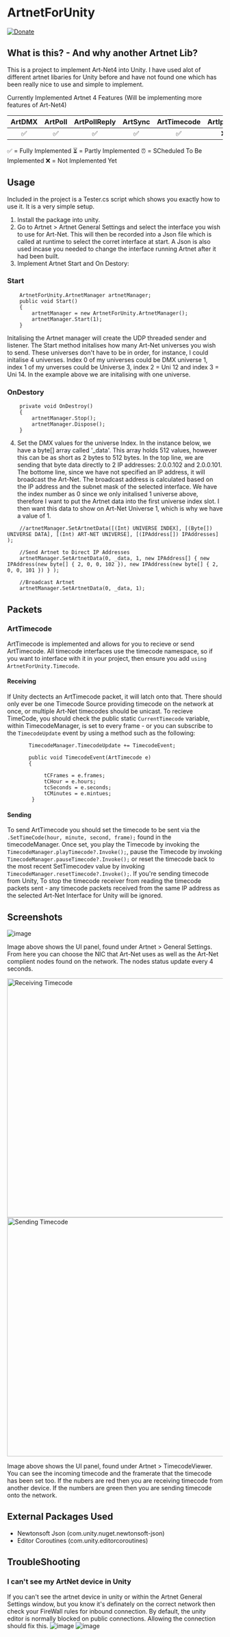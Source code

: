 # ArtnetForUnity

[![Donate](https://img.shields.io/badge/Donate-PayPal-green.svg)](https://paypal.me/joelrlb)

## What is this? - And why another Artnet Lib?
This is a project to implement Art-Net4 into Unity. I have used alot of different artnet libaries for Unity before and have not found one which has been really nice to use and simple to implement.


Currently Implemented Artnet 4 Features (Will be implementing more features of Art-Net4)

| ArtDMX | ArtPoll    | ArtPollReply   |  ArtSync   |  ArtTimecode     |  ArtIpProg   |   ArtInput   |  ArtRDM   |  ArtVlc  | ArtCommand | ArtTrigger |
| :---:   | :---: | :---: | :---: |:---: |:---: |:---: |:---: |:---: |:---: |:---: |
| ✅ | ✅   | ✅  |  ✅  |  ✅  |  ❌  | ❌ | ⏰ | ❌ | ❌ | ❌  |


✅ = Fully Implemented 
⏳ = Partly Implemented 
⏰ = SCheduled To Be Implemented 
❌ = Not Implemented Yet

## Usage 
Included in the project is a Tester.cs script which shows you exactly how to use it. It is a very simple setup. 
1) Install the package into unity.
2) Go to Artnet > Artnet General Settings and select the interface you wish to use for Art-Net. This will then be recorded into a Json file which is called at runtime to select the corret interface at start. A Json is also used incase you needed to change the interface running Artnet after it had been built.
3) Implement Artnet Start and On Destory:
### Start
````
    ArtnetForUnity.ArtnetManager artnetManager;
    public void Start()
    {
        artnetManager = new ArtnetForUnity.ArtnetManager();
        artnetManager.Start(1);
    }
````
Initalising the Artnet manager will create the UDP threaded sender and listener. 
The Start method initalises how many Art-Net universes you wish to send. These universes don't have to be in order, for instance, I could initalise 4 universes. Index 0 of my universes could be DMX universe 1, index 1 of my unverses could be Universe 3, index 2 = Uni 12 and index 3 = Uni 14.
In the example above we are initalising with one universe.

### OnDestory
````
    private void OnDestroy()
    {
        artnetManager.Stop();
        artnetManager.Dispose();
    }
````
4)  Set the DMX values for the universe Index.
In the instance below, we have a byte[] array called '_data'. This array holds 512 values, however this can be as short as 2 bytes to 512 bytes.
In the top line, we are sending that byte data directly to 2 IP addresses: 2.0.0.102 and 2.0.0.101.
The bottome line, since we have not specified an IP address, it will broadcast the Art-Net. The broadcast address is calculated based on the IP address and the subnet mask of the selected interface.
We have the index number as 0 since we only initalised 1 universe above, therefore I want to put the Artnet data into the first universe index slot. I then want this data to show on Art-Net Universe 1, which is why we have a value of 1.
```
    //artnetManager.SetArtnetData([(Int) UNIVERSE INDEX], [(Byte[]) UNIVERSE DATA], [(Int) ART-NET UNIVERSE], [(IPAddress[]) IPAddresses] );

    //Send Artnet to Direct IP Addresses 
    artnetManager.SetArtnetData(0, _data, 1, new IPAddress[] { new IPAddress(new byte[] { 2, 0, 0, 102 }), new IPAddress(new byte[] { 2, 0, 0, 101 }) } );

    //Broadcast Artnet 
    artnetManager.SetArtnetData(0, _data, 1);
```

## Packets
### ArtTimecode
ArtTimecode is implemented and allows for you to recieve or send ArtTimecode. 
All timecode interfaces use the timecode namespace, so if you want to interface with it in your project, then ensure you add ``` using ArtnetForUnity.Timecode ```.
#### Receiving 
If Unity dectects an ArtTimecode packet, it will latch onto that. There should only ever be one Timecode Source providing timecode on the network at once, or multiple Art-Net timecodes should be unicast.
To recieve TimeCode, you should check the public static ```CurrentTimecode``` variable, within TimecodeManager, is set to every frame - or you can subscribe to the ```TimecodeUpdate``` event by using a method such as the following: 
```
       TimecodeManager.TimecodeUpdate += TimecodeEvent;
       
       public void TimecodeEvent(ArtTimecode e)
       {
           
            tCFrames = e.frames;
            tCHour = e.hours;
            tcSeconds = e.seconds;
            tCMinutes = e.mintues;
        }
```

#### Sending
To send ArtTimecode you should set the timecode to be sent via the ```.SetTimeCode(hour, minute, second, frame);``` found in the timecodeManager. 
Once set, you play the Timecode by invoking the ``` TimecodeManager.playTimecode?.Invoke();```, pause the Timecode by invoking ```TimecodeManager.pauseTimecode?.Invoke();``` or reset the timecode back to the most recent SetTimecodev value by invoking ```TimecodeManager.resetTimecode?.Invoke();```.
If you're sending timecode from Unity, To stop the timecode receiver from reading the timecode packets sent - any timecode packets received from the same IP address as the selected Art-Net Interface for Unity will be ignored.

## Screenshots

![image](https://github.com/Hantoo/ArtnetForUnity/assets/1647342/ba96764c-1275-490f-9af2-d032c6c1b793)

Image above shows the UI panel, found under Artnet > General Settings. From here you can choose the NIC that Art-Net uses as well as the Art-Net complient nodes found on the network.
The nodes status update every 4 seconds. 
    

<img width="558" alt="Receiving Timecode" src="https://github.com/Hantoo/ArtnetForUnity/assets/1647342/ac560665-c629-4d05-acb7-7d25d842a4c5">    
     
<img width="558" alt="Sending Timecode" src="https://github.com/Hantoo/ArtnetForUnity/assets/1647342/e0f1f9c3-fd79-427b-ade6-66ce9bf83eba">


Image above shows the UI panel, found under Artnet > TimecodeViewer. You can see the incoming timecode and the framerate that the timecode has been set too.
If the nubers are red then you are receiving timecode from another device. If the numbers are green then you are sending timecode onto the network.

## External Packages Used
* Newtonsoft Json (com.unity.nuget.newtonsoft-json)
* Editor Coroutines (com.unity.editorcoroutines)

## TroubleShooting

### I can't see my ArtNet device in Unity
If you can't see the artnet device in unity or within the Artnet General Settings window, but you know it's definately on the correct network then check your FireWall rules for inbound connection.
By default, the unity editor is normally blocked on public connections. Allowing the connection should fix this.
![image](https://github.com/Hantoo/ArtnetForUnity/assets/1647342/4d3b042f-587a-41d6-8cad-5720839efeae)
![image](https://github.com/Hantoo/ArtnetForUnity/assets/1647342/4bce5c4f-507b-45a3-a07c-935d453d50f4)
